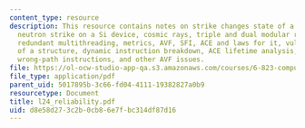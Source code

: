 ```yaml
---
content_type: resource
description: This resource contains notes on strike changes state of a single bit,
  neutron strike on a Si device, cosmic rays, triple and dual modular redundancy,
  redundant multithreading, metrics, AVF, SFI, ACE and laws for it, vulnerability
  of a structure, dynamic instruction breakdown, ACE lifetime analysis, coping with
  wrong-path instructions, and other AVF issues.
file: https://ol-ocw-studio-app-qa.s3.amazonaws.com/courses/6-823-computer-system-architecture-fall-2005/d8e58d273c2b0cb86e7fbc314df87d16_l24_reliability.pdf
file_type: application/pdf
parent_uid: 5017895b-3c66-fd04-4111-19382827a0b9
resourcetype: Document
title: l24_reliability.pdf
uid: d8e58d27-3c2b-0cb8-6e7f-bc314df87d16
---
```

